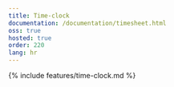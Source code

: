 ```yaml
---
title: Time-clock
documentation: /documentation/timesheet.html
oss: true
hosted: true
order: 220
lang: hr
---
```


{% include features/time-clock.md %}
